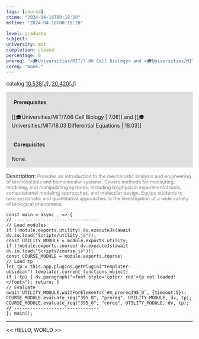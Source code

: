 ```yaml
---
tags: [course]
ctime: "2024-04-18T00:19:28"
mstime: "2024-04-18T00:19:28"

level: graduate
subject: 
university: mit
completion: closed
percentage: 0
prereq: "<🎓Universities/MIT/7.06 Cell Biology> and <🎓Universities/MIT/18.03 Differential Equations>"
coreq: "None."
---
```


catalog [10.538[J]](http://student.mit.edu/catalog/m10a.html#10.538), [20.420[J]](http://student.mit.edu/catalog/m20a.html#20.420)

<span style="display: block; padding: 15px; background-color: rgb(100, 100, 100, 0.2);"><font id="m_prereq395_0" style="display: block; font-family: Arial, sans-serif; font-weight: bold; padding: 5px">Prerequisites</font><br><span id="prereq395_0">[[🎓Universities/MIT/7.06 Cell Biology | 7.06]] and [[🎓Universities/MIT/18.03 Differential Equations | 18.03]]</span></span>
<span style="display: block; padding: 15px; background-color: rgb(100, 100, 100, 0.2);"><font id="m_coreq395_0" style="display: block; font-family: Arial, sans-serif; font-weight: bold; padding: 5px">Corequisites</font><br><span id="coreq395_0">None.</span></span>

<font style="">Description:</font>
<font style="color: grey; font-size: 0.8rem;">Provides an introduction to the mechanistic analysis and engineering of biomolecules and biomolecular systems. Covers methods for measuring, modeling, and manipulating systems, including biophysical experimental tools, computational modeling approaches, and molecular design. Equips students to take systematic and quantitative approaches to the investigation of a wide variety of biological phenomena.</font>

```dataviewjs
const main = async _ => {
// --------------------------------
// Load modules
if (!module.exports.utility) dv.executeJs(await dv.io.load("Scripts/utility.js"));
const UTILITY_MODULE = module.exports.utility;
if (!module.exports.course) dv.executeJs(await dv.io.load("Scripts/course.js"));
const COURSE_MODULE = module.exports.course;
// Load tp
let tp = this.app.plugins.getPlugin("templater-obsidian").templater.current_functions_object;
if (!tp) { dv.paragraph("<font style='color: red'>tp not loaded!</font>"); return; }
// Evaluate
await UTILITY_MODULE.waitForElements(`#m_prereq395_0`, {timeout:5});
COURSE_MODULE.evaluate_req("395_0", "prereq", UTILITY_MODULE, dv, tp);
COURSE_MODULE.evaluate_req("395_0", "coreq", UTILITY_MODULE, dv, tp);
// --------------------------------
}; main();
```

---

<< HELLO, WORLD >>
